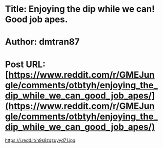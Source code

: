 # Title: Enjoying the dip while we can! Good job apes.
# Author: dmtran87
# Post URL: [https://www.reddit.com/r/GMEJungle/comments/otbtyh/enjoying_the_dip_while_we_can_good_job_apes/](https://www.reddit.com/r/GMEJungle/comments/otbtyh/enjoying_the_dip_while_we_can_good_job_apes/)


https://i.redd.it/n9s8zgzuyyd71.jpg